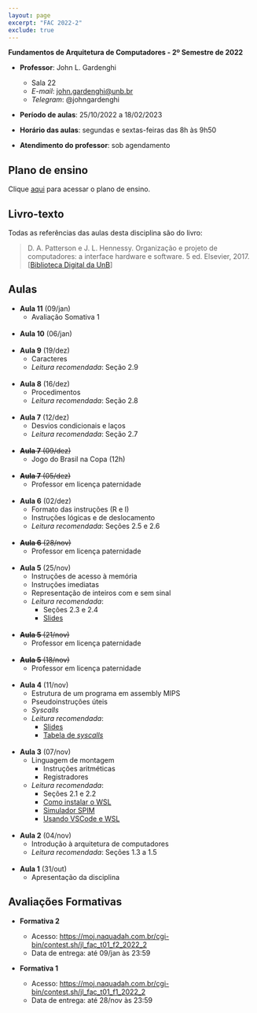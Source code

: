 ```yaml
---
layout: page
excerpt: "FAC 2022-2"
exclude: true
---
```


**Fundamentos de Arquitetura de Computadores - 2º Semestre de 2022**

* **Professor**: John L. Gardenghi
  + Sala 22
  + *E-mail*: john.gardenghi@unb.br
  + *Telegram*: @johngardenghi

* **Período de aulas**: 25/10/2022 a 18/02/2023
* **Horário das aulas**: segundas e sextas-feiras das 8h às 9h50
* **Atendimento do professor**: sob agendamento

## Plano de ensino

Clique <a href="plano_fac_2022_2.pdf" target="_blank">aqui</a> para acessar o plano de ensino.

## Livro-texto

Todas as referências das aulas desta disciplina são do livro:

> D. A. Patterson e J. L. Hennessy. Organização e projeto de computadores: a interface hardware e software. 5 ed. Elsevier, 2017. [<a href="https://integrada.minhabiblioteca.com.br/books/9788535287943" target="_blank">Biblioteca Digital da UnB</a>]

## Aulas

* **Aula 11** (09/jan)
  + Avaliação Somativa 1
<br><br>
* **Aula 10** (06/jan)
<br><br>
* **Aula 9** (19/dez)
  + Caracteres
  + *Leitura recomendada*: Seção 2.9
<br><br>
* **Aula 8** (16/dez)
  + Procedimentos
  + *Leitura recomendada*: Seção 2.8
<br><br>
* **Aula 7** (12/dez)
  + Desvios condicionais e laços
  + *Leitura recomendada*: Seção 2.7
<br><br>
* ~~**Aula 7** (09/dez)~~
  + Jogo do Brasil na Copa (12h)
<br><br>
* ~~**Aula 7** (05/dez)~~
  + Professor em licença paternidade
<br><br>
* **Aula 6** (02/dez)
  + Formato das instruções (R e I)
  + Instruções lógicas e de deslocamento
  + *Leitura recomendada*: Seções 2.5 e 2.6
<br><br>
* ~~**Aula 6** (28/nov)~~
  + Professor em licença paternidade
<br><br>
* **Aula 5** (25/nov)
  + Instruções de acesso à memória
  + Instruções imediatas
  + Representação de inteiros com e sem sinal
  + *Leitura recomendada*:
    + Seções 2.3 e 2.4
    + <a href="2_linguagem_montagem_aula-02.pdf" target="_blank">Slides</a>
<br><br>
* ~~**Aula 5** (21/nov)~~
  + Professor em licença paternidade
<br><br>
* ~~**Aula 5** (18/nov)~~
  + Professor em licença paternidade
<br><br>
* **Aula 4** (11/nov)
  + Estrutura de um programa em assembly MIPS
  + Pseudoinstruções úteis
  + *Syscalls*
  + *Leitura recomendada*:
    + <a href="2_linguagem_montagem_aula-01.pdf" target="_blank">Slides</a>
    + <a href="https://www.doc.ic.ac.uk/lab/secondyear/spim/node8.html" target="_blank">Tabela de *syscalls*</a>
<br><br>
* **Aula 3** (07/nov)
  + Linguagem de montagem
    + Instruções aritméticas
    + Registradores
  + *Leitura recomendada*:
    + Seções 2.1 e 2.2
    + <a href="https://docs.microsoft.com/pt-br/windows/wsl/install" target="_blank">Como instalar o WSL</a>
    + <a href="https://spimsimulator.sourceforge.net/" target="_blank">Simulador SPIM</a>
    + <a href="https://learn.microsoft.com/pt-br/windows/wsl/tutorials/wsl-vscode">Usando VSCode e WSL</a>
<br><br>
* **Aula 2** (04/nov)
  + Introdução à arquitetura de computadores
  + *Leitura recomendada*: Seções 1.3 a 1.5
<br><br>
* **Aula 1** (31/out)
  + Apresentação da disciplina

## Avaliações Formativas

* **Formativa 2**
  + Acesso: <a href="https://moj.naquadah.com.br/cgi-bin/contest.sh/jl_fac_t01_f2_2022_2" target="_blank">https://moj.naquadah.com.br/cgi-bin/contest.sh/jl_fac_t01_f2_2022_2</a>
  + Data de entrega: até 09/jan às 23:59

* **Formativa 1**
  + Acesso: <a href="https://moj.naquadah.com.br/cgi-bin/contest.sh/jl_fac_t01_f1_2022_2" target="_blank">https://moj.naquadah.com.br/cgi-bin/contest.sh/jl_fac_t01_f1_2022_2</a>
  + Data de entrega: até 28/nov às 23:59